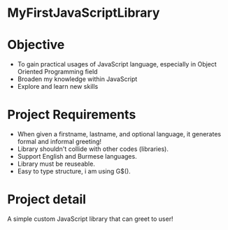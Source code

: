 # MyFirstJavaScriptLibrary

# Objective
- To gain practical usages of JavaScript language, especially in Object Oriented Programming field
- Broaden my knowledge within JavaScript
- Explore and learn new skills

# Project Requirements
* When given a firstname, lastname, and optional language, it generates formal and informal greeting!
* Library shouldn't collide with other codes (libraries).
* Support English and Burmese languages.
* Library must be reuseable.
* Easy to type structure, i am using G$().

# Project detail
A simple custom JavaScript library that can greet to user!
